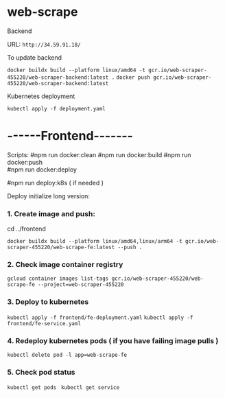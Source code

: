 # web-scrape

Backend 

URL: ```http://34.59.91.18/```


To update backend

```docker buildx build --platform linux/amd64 -t gcr.io/web-scraper-455220/web-scraper-backend:latest .```
```docker push gcr.io/web-scraper-455220/web-scraper-backend:latest```

Kubernetes deployment

```kubectl apply -f deployment.yaml ```

# ------Frontend------- 

Scripts:
#npm run docker:clean 
#npm run docker:build
#npm run docker:push  
#npm run docker:deploy

#npm run deploy:k8s ( if needed )


Deploy initialize long version: 

### 1. Create image and push:
cd ../frontend
```
docker buildx build --platform linux/amd64,linux/arm64 -t gcr.io/web-scraper-455220/web-scrape-fe:latest --push .
```
### 2. Check image container registry
```gcloud container images list-tags gcr.io/web-scraper-455220/web-scrape-fe --project=web-scraper-455220```
### 3. Deploy to kubernetes
```kubectl apply -f frontend/fe-deployment.yaml```
```kubectl apply -f frontend/fe-service.yaml```

### 4. Redeploy kubernetes pods ( if you have failing image pulls ) 
```kubectl delete pod -l app=web-scrape-fe```
### 5. Check pod status
```kubectl get pods ```
```kubectl get service ```





